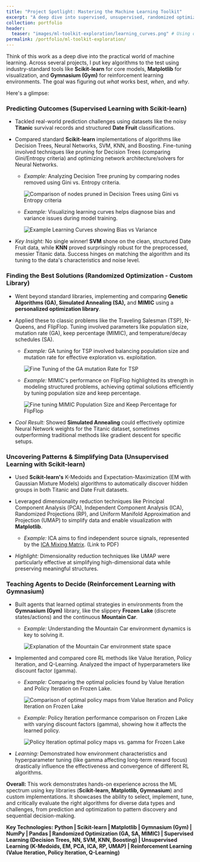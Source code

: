 ```yaml
---
title: "Project Spotlight: Mastering the Machine Learning Toolkit"
excerpt: "A deep dive into supervised, unsupervised, randomized optimization, and reinforcement learning algorithms using Scikit-learn, Matplotlib, Gymnasium, and custom libraries."
collection: portfolio
header:
  teaser: "images/ml-toolkit-exploration/learning_curves.png" # Using one of the allowed images
permalink: /portfolio/ml-toolkit-exploration/
---
```


Think of this work as a deep dive into the practical world of machine learning. Across several projects, I put key algorithms to the test using industry-standard tools like **Scikit-learn** for core models, **Matplotlib** for visualization, and **Gymnasium (Gym)** for reinforcement learning environments. The goal was figuring out *what* works best, *when*, and *why*.

Here's a glimpse:

### Predicting Outcomes (Supervised Learning with Scikit-learn)

*   Tackled real-world prediction challenges using datasets like the noisy **Titanic** survival records and structured **Date Fruit** classifications.
*   Compared standard **Scikit-learn** implementations of algorithms like Decision Trees, Neural Networks, SVM, KNN, and Boosting. Fine-tuning involved techniques like pruning for Decision Trees (comparing Gini/Entropy criteria) and optimizing network architecture/solvers for Neural Networks.
    *   *Example:* Analyzing Decision Tree pruning by comparing nodes removed using Gini vs. Entropy criteria.

        ![Comparison of nodes pruned in Decision Trees using Gini vs Entropy criteria](/images/ml-toolkit-exploration/node_cuted_gini_entropy.png)

    *   *Example:* Visualizing learning curves helps diagnose bias and variance issues during model training.

        ![Example Learning Curves showing Bias vs Variance](/images/ml-toolkit-exploration/learning_curves.png)

*   *Key Insight:* No single winner! **SVM** shone on the clean, structured Date Fruit data, while **KNN** proved surprisingly robust for the preprocessed, messier Titanic data. Success hinges on matching the algorithm and its tuning to the data's characteristics and noise level.

### Finding the Best Solutions (Randomized Optimization - Custom Library)

*   Went beyond standard libraries, implementing and comparing **Genetic Algorithms (GA), Simulated Annealing (SA),** and **MIMIC** using a **personalized optimization library**.
*   Applied these to classic problems like the Traveling Salesman (TSP), N-Queens, and FlipFlop. Tuning involved parameters like population size, mutation rate (GA), keep percentage (MIMIC), and temperature/decay schedules (SA).
    *   *Example:* GA tuning for TSP involved balancing population size and mutation rate for effective exploration vs. exploitation.

        ![Fine Tuning of the GA mutation Rate for TSP](/images/ml-toolkit-exploration/mut_rateGA.png)

    *   *Example:* MIMIC's performance on FlipFlop highlighted its strength in modeling structured problems, achieving optimal solutions efficiently by tuning population size and keep percentage.

        ![Fine tuning MIMIC Population Size and Keep Percentage for FlipFlop](/images/ml-toolkit-exploration/heatmapLargeMIMIC.png)

*   *Cool Result:* Showed **Simulated Annealing** could effectively optimize Neural Network weights for the Titanic dataset, sometimes outperforming traditional methods like gradient descent for specific setups.

### Uncovering Patterns & Simplifying Data (Unsupervised Learning with Scikit-learn)

*   Used **Scikit-learn's** K-Medoids and Expectation-Maximization (EM with Gaussian Mixture Models) algorithms to automatically discover hidden groups in both Titanic and Date Fruit datasets.
*   Leveraged dimensionality reduction techniques like Principal Component Analysis (PCA), Independent Component Analysis (ICA), Randomized Projections (RP), and Uniform Manifold Approximation and Projection (UMAP) to simplify data and enable visualization with **Matplotlib**.
    *   *Example:* ICA aims to find independent source signals, represented by the [ICA Mixing Matrix](/images/ml-toolkit-exploration/ICA_Mixing_Matrix.pdf). (Link to PDF)

*   *Highlight:* Dimensionality reduction techniques like UMAP were particularly effective at simplifying high-dimensional data while preserving meaningful structures.

### Teaching Agents to Decide (Reinforcement Learning with Gymnasium)

*   Built agents that learned optimal strategies in environments from the **Gymnasium (Gym)** library, like the slippery **Frozen Lake** (discrete states/actions) and the continuous **Mountain Car**.
    *   *Example:* Understanding the Mountain Car environment dynamics is key to solving it.

        ![Explanation of the Mountain Car environment state space](/images/ml-toolkit-exploration/explaination_mountain_car.png)

*   Implemented and compared core RL methods like Value Iteration, Policy Iteration, and Q-Learning. Analyzed the impact of hyperparameters like discount factor (gamma).
    *   *Example:* Comparing the optimal policies found by Value Iteration and Policy Iteration on Frozen Lake.

        ![Comparison of optimal policy maps from Value Iteration and Policy Iteration on Frozen Lake](/images/ml-toolkit-exploration/it_policy_map_vi.png)

    *   *Example:* Policy Iteration performance comparison on Frozen Lake with varying discount factors (gamma), showing how it affects the learned policy.

        ![Policy Iteration optimal policy maps vs. gamma for Frozen Lake](/images/ml-toolkit-exploration/policy_according_to_gamma.png)

*   *Learning:* Demonstrated how environment characteristics and hyperparameter tuning (like gamma affecting long-term reward focus) drastically influence the effectiveness and convergence of different RL algorithms.

**Overall:** This work demonstrates hands-on experience across the ML spectrum using key libraries (**Scikit-learn, Matplotlib, Gymnasium**) and custom implementations. It showcases the ability to select, implement, tune, and critically evaluate the right algorithms for diverse data types and challenges, from prediction and optimization to pattern discovery and sequential decision-making.

**Key Technologies:** **Python | Scikit-learn | Matplotlib | Gymnasium (Gym) | NumPy | Pandas | Randomized Optimization (GA, SA, MIMIC) | Supervised Learning (Decision Trees, NN, SVM, KNN, Boosting) | Unsupervised Learning (K-Medoids, EM, PCA, ICA, RP, UMAP) | Reinforcement Learning (Value Iteration, Policy Iteration, Q-Learning)**